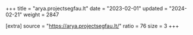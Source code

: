 +++
title = "arya.projectsegfau.lt"
date = "2023-02-01"
updated = "2024-02-21"
weight = 2847

[extra]
source = "https://arya.projectsegfau.lt/"
ratio = 76
size = 3
+++
